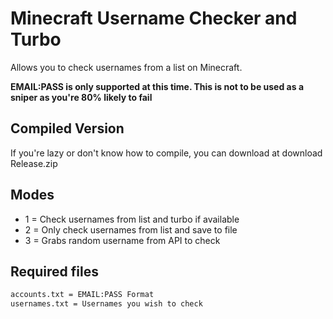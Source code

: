 # Minecraft Username Checker and Turbo

Allows you to check usernames from a list on Minecraft.

**EMAIL:PASS is only supported at this time. This is not to be used as a sniper as you're 80% likely to fail**

## Compiled Version
If you're lazy or don't know how to compile, you can download at download Release.zip
## Modes
- 1 = Check usernames from list and turbo if available
- 2 = Only check usernames from list and save to file
- 3 = Grabs random username from API to check

## Required files
```sh
accounts.txt = EMAIL:PASS Format
usernames.txt = Usernames you wish to check
```
